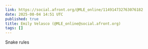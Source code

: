 ```yaml
---
link: https://social.afront.org/@MLE_online/114914732763076182
date: 2025-08-04 14:51 UTC
published: true
title: Emily Velasco (@MLE_online@social.afront.org)
tags: []
---
```


Snake rules
